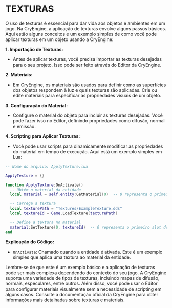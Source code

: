 # TEXTURAS
O uso de texturas é essencial para dar vida aos objetos e ambientes em um jogo. Na CryEngine, a aplicação de texturas envolve alguns passos básicos. Aqui estão alguns conceitos e um exemplo simples de como você pode aplicar texturas em um objeto usando a CryEngine:

**1. Importação de Texturas:**
   - Antes de aplicar texturas, você precisa importar as texturas desejadas para o seu projeto. Isso pode ser feito através do Editor da CryEngine.

**2. Materiais:**
   - Em CryEngine, os materiais são usados para definir como as superfícies dos objetos respondem à luz e quais texturas são aplicadas. Crie ou edite materiais para especificar as propriedades visuais de um objeto.

**3. Configuração do Material:**
   - Configure o material do objeto para incluir as texturas desejadas. Você pode fazer isso no Editor, definindo propriedades como difusão, normal e emissão.

**4. Scripting para Aplicar Texturas:**
   - Você pode usar scripts para dinamicamente modificar as propriedades do material em tempo de execução. Aqui está um exemplo simples em Lua:

```lua
-- Nome do arquivo: ApplyTexture.lua

ApplyTexture = {}

function ApplyTexture:OnActivate()
  -- Obtém o material da entidade
  local material = self.entity:GetMaterial(0)  -- 0 representa o primeiro submaterial

  -- Carrega a textura
  local texturePath = "Textures/ExampleTexture.dds"
  local textureId = Game.LoadTexture(texturePath)

  -- Define a textura no material
  material:SetTexture(0, textureId)  -- 0 representa o primeiro slot de textura
end
```

**Explicação do Código:**
- `OnActivate`: Chamado quando a entidade é ativada. Este é um exemplo simples que aplica uma textura ao material da entidade.

Lembre-se de que este é um exemplo básico e a aplicação de texturas pode ser mais complexa dependendo do contexto do seu jogo. A CryEngine suporta uma variedade de tipos de texturas, incluindo mapas de difusão, normais, especulares, entre outros. Além disso, você pode usar o Editor para configurar materiais visualmente sem a necessidade de scripting em alguns casos. Consulte a documentação oficial da CryEngine para obter informações mais detalhadas sobre texturas e materiais.